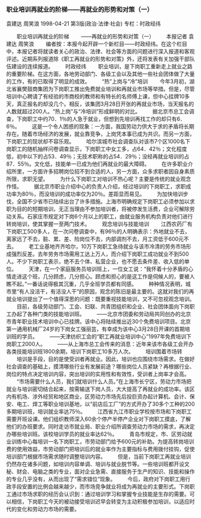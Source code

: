 ### 职业培训再就业的阶梯——再就业的形势和对策（一）
袁建达  周笑浪
1998-04-21
第3版(政治·法律·社会)
专栏：时政经纬

　　职业培训再就业的阶梯
　　——再就业的形势和对策（一）
　　本报记者  袁建达  周笑浪
　　编者按：本报今起开辟一个新栏目——时政经纬。在这个栏目中，本报记者将就读者关心的政治、法律、社会等方面的问题进行深入报道和客观评述。近期系列报道除《职工再就业的形势和对策》外，还将发表有关加强干部队伍建设的连续报道。
　　时政经纬
　　职业培训，是下岗职工重新走上就业之路的重要阶梯。在这方面，各地劳动部门、各级工会以及其他一些社会团体做了大量的工作，有的已取得了明显的成效。
　　“热”上岗与“冷”培训
　　今年3月初，湖北省襄樊鼓商集团为下岗职工推出免费就业培训和再就业市场等举措。但是，尽管培训中心聘请了有经验的市商校的教师和有特长的名师傅上课，但中心挂牌10多天，真正报名的却没几个。相反，该集团3月28日开张的再就业市场，当天报名的人数就超过200人。“热上岗”与“冷培训”形成鲜明的对比。
　　据北京市总工会调查，下岗职工中约70．1％的人急于就业，但想到先培训再找工作的却只有6．6％。
　　这是一个令人困惑的现象：一方面，我国劳动力供大于求的矛盾将长期存在。随着市场经济的发展，就业靠竞争，上岗凭本事已成为共识。而另一方面，下岗职工的现状却不容乐观。
　　哈尔滨城市社会调查队对该市7个区1000名下岗职工的随机抽样问卷调查显示，下岗职工中女工多，占64．42％；文化程度低，初中以下的占53．49％；无技术职称的占54．29％；没经再就业培训的占87．55％。文化低，技能单一已成为他们再就业的最大障碍。
　　在许多职业介绍所里，一方面许多招聘岗位招不到合适的人，另一方面，众多求职者因自身素质所限，求职无望。
　　为什么下岗职工对培训不热心呢？主要是传统的就业观念作怪。
　　据北京市职业介绍中心的负责人介绍，经过培训的下岗职工，求职成功率为80％，而没培训的成功率仅为20％。差距显而易见。
　　为加快培训步伐，全国不少省市已陆续出台了许多措施。上海市明确规定下岗职工必须参加以求职为目的的短期培训，无正当理由不参加培训者，将被停发生活费，企业可解除劳动关系。石家庄市规定对下岗6个月以上的职工，由就业服务机构负责对他们进行转岗培训，使其掌握一至两门技术。
　　观念培训与技能培训
　　江西农药厂有下岗职工500多人，在一次问卷调查中，有96％的人明确表示：外地就业不去，离家远了不去，脏、累、差、险岗位不去，内部调剂不去，月工资低于600元不去。
　　老工业基地齐齐哈尔，10万下岗职工急待就业与该市冷清的劳务市场形成强烈反差。去年劳务市场需用工达上万人，而介绍下岗职工成功就业不到500人。不少下岗职工表示，绝不去个体、私营企业，也不愿去条件差、收入低的单位。
　　天津，在一个家庭服务员培训班上，一位女工说：“我怀着十分矛盾的心情走进这个班，几分顾虑，几分担心。顾虑和担心的是这工作是伺候人的，要被人瞧不起。”一番话说得极其沉重，几乎全班学员都有同感。
　　种种情况表明，城市里“有人没活干，有活没人干”的原因，观念的陈旧是最主要的。这就对我们的再就业培训提出了一个值得深思的问题：既要重视技能培训，又不可忽视观念培训。
　　目前，各级劳动部门、工会、妇联、共青团组织和企业、社会团体面向下岗职工办起了各种门类的技能培训班。
　　——北京市团委和劳动局共同创办的北京市青年职业技术培训中心已挂牌。该中心将陆续推出近30个免费培训项目。北京第一通用机械厂24岁的下岗女工强丽芸，有幸成为该中心3月28日开课的首期培训班的学员。
　　——天津纺织工会的“职工再就业培训中心”1997年免费培训下岗职工2000人。
　　——从上海市总工会传来的消息：近年来该市各级工会开办各类技能培训班1800余期，培训下岗职工10多万人次。
　　培训围着市场转
　　培训是手段，目的是使受训者再就业。因此，培训也应围绕市场需求。在做好社会调查的基础上，摸清哪些行业有发展前途？哪些岗位人员紧缺？再根据行业、岗位的特点决定培训内容，突出培训的实用性和有效性，受训者上岗率才会高。
　　“市场需要什么人员，我们就培训什么人员。”在上海市长宁区，劳动力市场把就业与培训密切结合起来，按需输送下岗人员，大大提高了再就业的成功率。该区内有机场、涉外经贸和地区商业，区劳动力市场先后投巨资办起计算机、会计、保安、电工、焊工等职业培训基地，以“前店后工厂”的方式开办了30多个工种的200多期培训班，培训就业率达75％。
　　江西省九江市职业学校按市场和下岗职工需要开班设课。他们组织教师深入60余个停产半停产企业对下岗职工摸底，了解他们的办班要求。同时走访市就业局、职业介绍所调查劳动力市场的需求，再决定办哪些培训班。该校培训学员的就业率达62％。
　　青岛市规定，市、区劳动就业训练中心每培训一名下岗职工，市劳动部门给予600元的补助。为提高转岗培训费的使用效益，市劳动部门把培训后的就业率作为主要指标与费用拨付挂钩，促使培训部门根据市场需求随时调整培训内容。
　　但是，当前下岗职工再就业培训仍然存在诸多问题，如培训内容单调、培训与就业脱节等。一些培训班都开设文秘、财会、电脑之类的专业，面对企业急需、直接服务于生产的知识、技能和操作的专业几乎没有，从而出现了“需求错位”现象。
　　今后，政府对下岗职工用行政手段安置的比例会越来越少，而市场竞争就业将成为再就业的主要形式。下岗职工通过市场求职的经历会认识到：通过培训学习和掌握专业技能是生存的需要。可以相信，下岗职工今天的被动接受培训迟早会转变为主动积极参加培训，以适应时代的变化和劳动力市场的需要。
